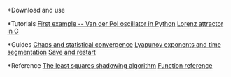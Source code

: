 *Download and use

*Tutorials
[First example -- Van der Pol oscillator in Python](docs/tutorials/vanderpol_python.md)
[Lorenz attractor in C](docs/tutorials/lorenz_c.md)

*Guides 
[Chaos and statistical convergence](docs/guides/statistics.md)
[Lyapunov exponents and time segmentation](docs/guides/lyapunov.md)
[Save and restart](docs/guides/save_restart.md)

*Reference
[The least squares shadowing algorithm](docs/ref/lss_algorithm.md)
[Function reference](docs/ref/function_ref.md)
